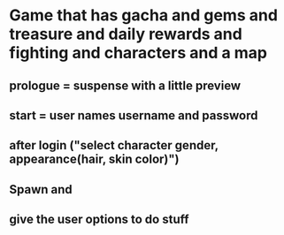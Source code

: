 # Game that has gacha and gems and treasure and daily rewards and fighting and characters and a map 

## prologue = suspense with a little preview
## start = user names username and password
## after login ("select character gender, appearance(hair, skin color)")
## Spawn and 
## give the user options to do stuff
